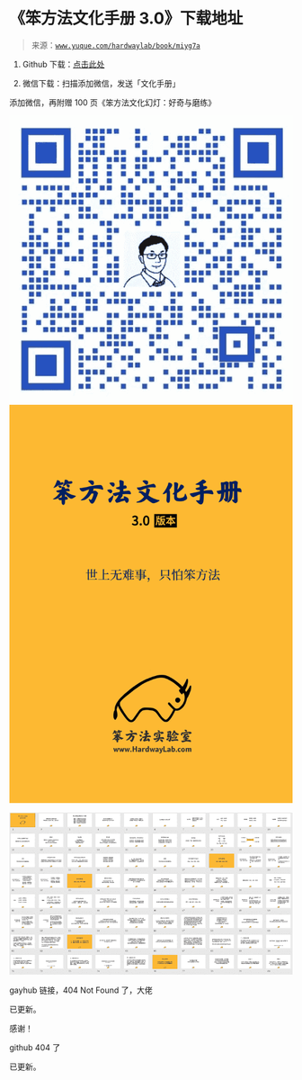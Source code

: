 # 《笨方法文化手册 3.0》下载地址

> 来源：[`www.yuque.com/hardwaylab/book/miyg7a`](https://www.yuque.com/hardwaylab/book/miyg7a)



1.  Github 下载：[点击此处](https://github.com/cnfeat/hardwaylab) 

2.  微信下载：扫描添加微信，发送「文化手册」 

添加微信，再附赠 100 页《笨方法文化幻灯：好奇与磨练》 

![企业微信.jpg](img/b2a15cbd072d361b09a7daf9b001bbf0.png)![文化手册 3.0.png](img/b1870d72278e7427eba5ee4325cd505f.png)  

![100 页幻灯截图.png](img/b7a182cc4b9ba7fc82fe32adeb726553.png)  

gayhub 链接，404 Not Found 了，大佬 

已更新。 

感谢！ 

github 404 了 

已更新。